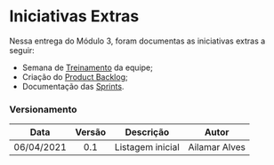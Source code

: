 # Iniciativas Extras

Nessa entrega do Módulo 3, foram documentas as iniciativas extras a seguir:

- Semana de [Treinamento](https://unbarqdsw2020-2.github.io/2020.2_G6_RocketX/#/pages/design_patterns/patterns) da equipe;
- Criação do [Product Backlog](https://unbarqdsw2020-2.github.io/2020.2_G6_RocketX/#/pages/modeling/productbacklog);
- Documentação das [Sprints](https://unbarqdsw2020-2.github.io/2020.2_G6_RocketX/#/pages/sprints/sprint4).

### Versionamento

|Data|Versão|Descrição|Autor|
|:--:|:----:|:-------:|:---:|
|06/04/2021| 0.1 | Listagem inicial | Ailamar Alves
